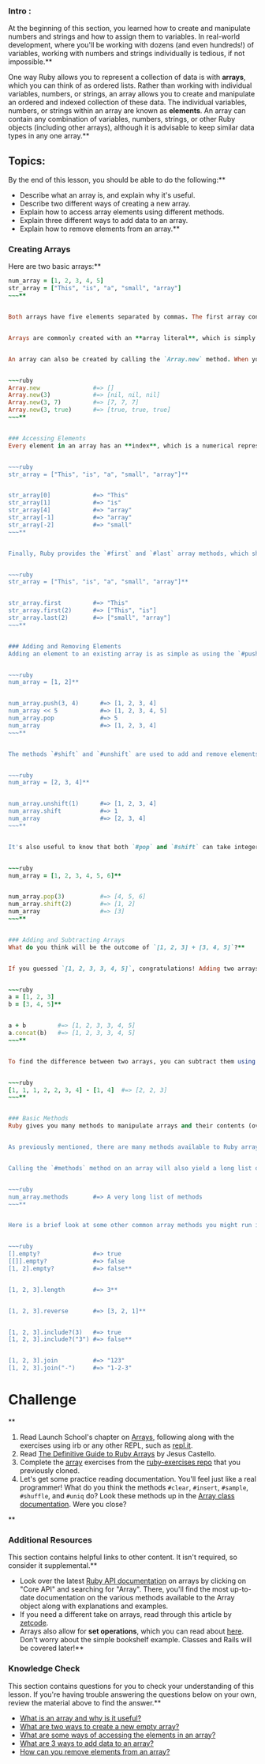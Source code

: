 ### Intro :
>
At the beginning of this section, you learned how to create and manipulate numbers and strings and how to assign them to variables. In real-world development, where you'll be working with dozens (and even hundreds!) of variables, working with numbers and strings individually is tedious, if not impossible.**


One way Ruby allows you to represent a collection of data is with **arrays**, which you can think of as ordered lists. Rather than working with individual variables, numbers, or strings, an array allows you to create and manipulate an ordered and indexed collection of these data. The individual variables, numbers, or strings within an array are known as **elements**. An array can contain any combination of variables, numbers, strings, or other Ruby objects (including other arrays), although it is advisable to keep similar data types in any one array.**


## Topics:
By the end of this lesson, you should be able to do the following:**


 - Describe what an array is, and explain why it's useful.
 - Describe two different ways of creating a new array.
 - Explain how to access array elements using different methods.
 - Explain three different ways to add data to an array.
 - Explain how to remove elements from an array.**


### Creating Arrays
Here are two basic arrays:**


~~~ruby
num_array = [1, 2, 3, 4, 5]
str_array = ["This", "is", "a", "small", "array"]
~~~**


Both arrays have five elements separated by commas. The first array contains integers, while the second array contains strings. **


Arrays are commonly created with an **array literal**, which is simply a special syntax used to create instances of an array object. To create a new array using an array literal, use square brackets (`[]`).**


An array can also be created by calling the `Array.new` method. When you call this method, you can also include up to 2 optional arguments (initial size and default value):**


~~~ruby
Array.new               #=> []
Array.new(3)            #=> [nil, nil, nil]
Array.new(3, 7)         #=> [7, 7, 7]
Array.new(3, true)      #=> [true, true, true]
~~~**


### Accessing Elements
Every element in an array has an **index**, which is a numerical representation of the element's position in the array. Like most other programming languages, Ruby arrays use **zero-based indexing**, which means that the index of the first element is 0, the index of the second element is 1, and so on. Accessing a specific element within an array is as simple as calling `myArray[x]`, where `x` is the index of the element you want. Calling an invalid position will result in `nil`. Ruby also allows the use of negative indices, which return elements starting from the *end* of an array, starting at [-1].**


~~~ruby
str_array = ["This", "is", "a", "small", "array"]**


str_array[0]            #=> "This"
str_array[1]            #=> "is"
str_array[4]            #=> "array"
str_array[-1]           #=> "array"
str_array[-2]           #=> "small"
~~~**


Finally, Ruby provides the `#first` and `#last` array methods, which should be self-explanatory. In addition, these methods can take an integer argument, e.g., `myArray.first(n)` or `myArray.last(n)`, which will return a new array that contains the first or last `n` elements of `myArray`, respectively.**


~~~ruby
str_array = ["This", "is", "a", "small", "array"]**


str_array.first         #=> "This"
str_array.first(2)      #=> ["This", "is"]
str_array.last(2)       #=> ["small", "array"]
~~~**


### Adding and Removing Elements
Adding an element to an existing array is as simple as using the `#push` method or the shovel operator `<<`. Both methods will add elements to the end of an array and return that array with the new elements. The `#pop` method will remove the element at the end of an array and return the element that was removed.**


~~~ruby
num_array = [1, 2]**


num_array.push(3, 4)      #=> [1, 2, 3, 4]
num_array << 5            #=> [1, 2, 3, 4, 5]
num_array.pop             #=> 5
num_array                 #=> [1, 2, 3, 4]
~~~**


The methods `#shift` and `#unshift` are used to add and remove elements at the beginning of an array. The `#unshift` method adds elements to the beginning of an array and returns that array (much like `#push`). The `#shift` method removes the first element of an array and returns that element (much like `#pop`).**


~~~ruby
num_array = [2, 3, 4]**


num_array.unshift(1)      #=> [1, 2, 3, 4]
num_array.shift           #=> 1
num_array                 #=> [2, 3, 4]
~~~**


It's also useful to know that both `#pop` and `#shift` can take integer arguments:**


~~~ruby
num_array = [1, 2, 3, 4, 5, 6]**


num_array.pop(3)          #=> [4, 5, 6]
num_array.shift(2)        #=> [1, 2]
num_array                 #=> [3]
~~~**


### Adding and Subtracting Arrays
What do you think will be the outcome of `[1, 2, 3] + [3, 4, 5]`?**


If you guessed `[1, 2, 3, 3, 4, 5]`, congratulations! Adding two arrays will return a new array built by concatenating them, similar to string concatenation. The `concat` method works the same way.**


~~~ruby
a = [1, 2, 3]
b = [3, 4, 5]**


a + b         #=> [1, 2, 3, 3, 4, 5]
a.concat(b)   #=> [1, 2, 3, 3, 4, 5]
~~~**


To find the difference between two arrays, you can subtract them using `-`. This method returns a copy of the first array, removing any elements that appear in the second array.**


~~~ruby
[1, 1, 1, 2, 2, 3, 4] - [1, 4]  #=> [2, 2, 3]
~~~**


### Basic Methods
Ruby gives you many methods to manipulate arrays and their contents (over 150!), many of which are beyond the scope of this lesson. For full documentation, go to [http://ruby-doc.org/](http://ruby-doc.org/), click on "Core API", scroll down to the Classes section, and click on "Array". There, you'll find the most up-to-date documentation on the various methods available to Ruby arrays along with explanations.**


As previously mentioned, there are many methods available to Ruby arrays, and the behavior of some methods change depending on a variety of factors, such as if they take arguments or not. Therefore, [ruby-doc.org](http://ruby-doc.org/) ***will*** be your best friend in maximizing your aptitude with arrays. So visit soon, and visit often.**


Calling the `#methods` method on an array will also yield a long list of the available methods.**


~~~ruby
num_array.methods       #=> A very long list of methods
~~~**


Here is a brief look at some other common array methods you might run into:**


~~~ruby
[].empty?               #=> true
[[]].empty?             #=> false
[1, 2].empty?           #=> false**


[1, 2, 3].length        #=> 3**


[1, 2, 3].reverse       #=> [3, 2, 1]**


[1, 2, 3].include?(3)   #=> true
[1, 2, 3].include?("3") #=> false**


[1, 2, 3].join          #=> "123"
[1, 2, 3].join("-")     #=> "1-2-3"
~~~
# Challenge
<div class="lesson-content__panel" markdown="1">**


1. Read Launch School's chapter on [Arrays](https://launchschool.com/books/ruby/read/arrays), following along with the exercises using irb or any other REPL, such as [repl.it](https://repl.it/languages/ruby).
2. Read [The Definitive Guide to Ruby Arrays](https://www.rubyguides.com/2015/05/ruby-arrays/) by Jesus Castello.
3. Complete the [array](https://github.com/TheOdinProject/ruby-exercises/tree/master/ruby_basics) exercises from the [ruby-exercises repo](https://github.com/TheOdinProject/ruby-exercises) that you previously cloned. 
4. Let's get some practice reading documentation. You'll feel just like a real programmer! What do you think the methods `#clear`, `#insert`, `#sample`, `#shuffle`, and `#uniq` do? Look these methods up in the [Array class documentation](https://ruby-doc.org/core-2.7.1/Array.html). Were you close?
</div>**


### Additional Resources
This section contains helpful links to other content. It isn't required, so consider it supplemental.**


* Look over the latest [Ruby API documentation](http://ruby-doc.org/) on arrays by clicking on "Core API" and searching for "Array". There, you'll find the most up-to-date documentation on the various methods available to the Array object along with explanations and examples.
* If you need a different take on arrays, read through this article by [zetcode](http://zetcode.com/lang/rubytutorial/arrays/).
* Arrays also allow for **set operations**, which you can read about [here](https://www.endpointdev.com/blog/2011/06/using-set-operators-with-ruby-arrays/). Don't worry about the simple bookshelf example. Classes and Rails will be covered later!**


### Knowledge Check
This section contains questions for you to check your understanding of this lesson. If you're having trouble answering the questions below on your own, review the material above to find the answer.**


 * <a class='knowledge-check-link' href='#introduction'>What is an array and why is it useful?</a>
 * <a class='knowledge-check-link' href='#creating-arrays'>What are two ways to create a new empty array?</a>
 * <a class='knowledge-check-link' href='#accessing-elements'>What are some ways of accessing the elements in an array?</a>
 * <a class='knowledge-check-link' href='#adding-and-removing-elements'>What are 3 ways to add data to an array?</a>
 * <a class='knowledge-check-link' href='#adding-and-removing-elements'>How can you remove elements from an array?</a>
